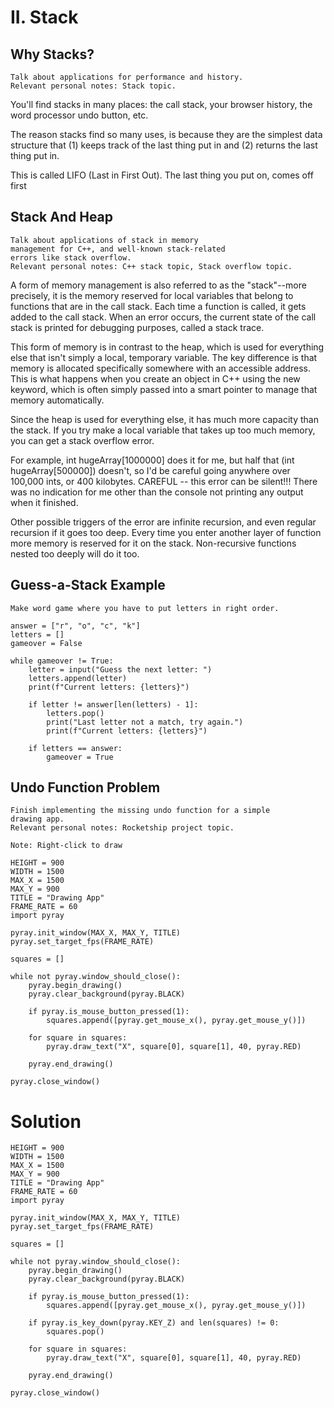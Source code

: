 # II. Stack
## Why Stacks?
	Talk about applications for performance and history.
	Relevant personal notes: Stack topic.

<p>You'll find stacks in many places: the call stack, your browser history, the word processor undo button, etc.</p>
<p>The reason stacks find so many uses, is because they are the simplest data structure that (1) keeps track of the last thing put in and (2) returns the last thing put in.</p>
<p>This is called LIFO (Last in First Out). The last thing you put on, comes off first</p>

## Stack And Heap
	Talk about applications of stack in memory
	management for C++, and well-known stack-related
	errors like stack overflow.
	Relevant personal notes: C++ stack topic, Stack overflow topic.

<p> A form of memory
management is also referred to as the "stack"--more precisely,
it is the memory reserved for local variables that belong to functions
that are in the call stack. Each time a function is called, it gets added to the call stack. When an error occurs, the current state
of the call stack is printed for debugging purposes, called a stack trace.</p>
<p>This form of memory is in contrast to the heap, which is used for everything else that isn't simply a local, temporary variable. The key difference is that memory is allocated specifically somewhere with an accessible address. This is what happens when you create an object in C++ using the new keyword, which is often simply passed into a smart pointer to manage that memory automatically.</p>
<p>Since the heap is used for everything else, it has much more capacity than the stack. If you try make a local variable that takes up too much memory, you can get a stack overflow error.</p>
<p>For example, int hugeArray[1000000] does it for me, but half that
	(int hugeArray[500000]) doesn't, so I'd be careful going anywhere
	over 100,000 ints, or 400 kilobytes.
	CAREFUL -- this error can be silent!!! There was no indication for
	me other than the console not printing any output when it finished.</p>
<p>Other possible triggers of the error are infinite recursion, and even regular recursion if it goes too deep. Every time
	you enter another layer of function more memory is reserved for it
	on the stack. Non-recursive functions nested too deeply will do it too.</p>

## Guess-a-Stack Example
	Make word game where you have to put letters in right order.

	answer = ["r", "o", "c", "k"]
	letters = []
	gameover = False

	while gameover != True:
		letter = input("Guess the next letter: ")
		letters.append(letter)
		print(f"Current letters: {letters}")

		if letter != answer[len(letters) - 1]:
			letters.pop()
			print("Last letter not a match, try again.")
			print(f"Current letters: {letters}")

		if letters == answer:
			gameover = True

## Undo Function Problem
	Finish implementing the missing undo function for a simple
	drawing app.
	Relevant personal notes: Rocketship project topic.

	Note: Right-click to draw

	HEIGHT = 900
	WIDTH = 1500
	MAX_X = 1500
	MAX_Y = 900
	TITLE = "Drawing App"
	FRAME_RATE = 60
	import pyray

	pyray.init_window(MAX_X, MAX_Y, TITLE)
	pyray.set_target_fps(FRAME_RATE)

	squares = []

	while not pyray.window_should_close():
		pyray.begin_drawing()
		pyray.clear_background(pyray.BLACK)

		if pyray.is_mouse_button_pressed(1):
			squares.append([pyray.get_mouse_x(), pyray.get_mouse_y()])

		for square in squares:
			pyray.draw_text("X", square[0], square[1], 40, pyray.RED)
	
		pyray.end_drawing()

	pyray.close_window()

# Solution

	HEIGHT = 900
	WIDTH = 1500
	MAX_X = 1500
	MAX_Y = 900
	TITLE = "Drawing App"
	FRAME_RATE = 60
	import pyray

	pyray.init_window(MAX_X, MAX_Y, TITLE)
	pyray.set_target_fps(FRAME_RATE)

	squares = []

	while not pyray.window_should_close():
		pyray.begin_drawing()
		pyray.clear_background(pyray.BLACK)

		if pyray.is_mouse_button_pressed(1):
			squares.append([pyray.get_mouse_x(), pyray.get_mouse_y()])
	
		if pyray.is_key_down(pyray.KEY_Z) and len(squares) != 0:
			squares.pop()

		for square in squares:
			pyray.draw_text("X", square[0], square[1], 40, pyray.RED)
	
		pyray.end_drawing()

	pyray.close_window()



